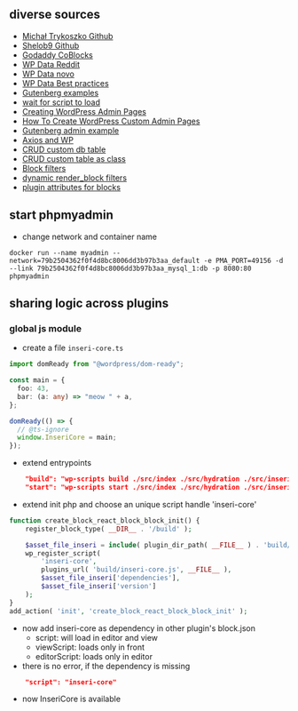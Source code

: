 ## diverse sources

- [Michał Trykoszko Github](https://github.com/trykoszko/gutenberg-block-hydration-example)
- [Shelob9 Github](https://github.com/Shelob9/isoblock)
- [Godaddy CoBlocks](https://github.com/godaddy-wordpress/coblocks)
- [WP Data Reddit](https://wordpress.stackexchange.com/questions/390985/how-do-i-access-site-and-block-editor-state-data-and-use-useselect-or-withs)
- [WP Data novo](https://novo-media.ch/en/programming-coding/gutenberg-plugin-development-wp-data-wordpress-rest-api/)
- [WP Data Best practices](https://jsnajdr.wordpress.com/2021/01/22/some-best-practices-for-using-useselect-from-wordpress-data/)
- [Gutenberg examples](https://github.com/WordPress/gutenberg-examples)
- [wait for script to load](https://stackoverflow.com/questions/7308908/waiting-for-dynamically-loaded-script)
- [Creating WordPress Admin Pages](https://wpmudev.com/blog/creating-wordpress-admin-pages/)
- [How To Create WordPress Custom Admin Pages](https://themes.artbees.net/blog/wordpress-custom-admin-pages/)
- [Gutenberg admin example](https://github.com/WordPress/gutenberg-examples/tree/trunk/non-block-examples/09-code-data-basics-esnext)
- [Axios and WP](https://anchor.host/getting-started-with-axios-and-wordpress/)
- [CRUD custom db table](https://github.com/eduardoarandah/wordpress-crud-example)
- [CRUD custom table as class](https://paulund.co.uk/crud-queries-for-wordpress-custom-tables)
- [Block filters](https://css-tricks.com/a-crash-course-in-wordpress-block-filters/)
- [dynamic render_block filters](https://make.wordpress.org/core/2021/02/18/wordpress-5-7-a-new-dynamic-hook-to-filter-the-content-of-a-single-block/)
- [plugin attributes for blocks](https://github.com/websevendev/attributes-for-blocks)

## start phpmyadmin

- change network and container name

```
docker run --name myadmin --network=79b2504362f0f4d8bc8006dd3b97b3aa_default -e PMA_PORT=49156 -d --link 79b2504362f0f4d8bc8006dd3b97b3aa_mysql_1:db -p 8080:80 phpmyadmin
```

## sharing logic across plugins

### global js module

- create a file `inseri-core.ts`

```ts
import domReady from "@wordpress/dom-ready";

const main = {
  foo: 43,
  bar: (a: any) => "meow " + a,
};

domReady(() => {
  // @ts-ignore
  window.InseriCore = main;
});
```

- extend entrypoints

```json
    "build": "wp-scripts build ./src/index ./src/hydration ./src/inseri-core",
    "start": "wp-scripts start ./src/index ./src/hydration ./src/inseri-core"
```

- extend init php and choose an unique script handle 'inseri-core'

```php
function create_block_react_block_block_init() {
	register_block_type( __DIR__ . '/build' );

	$asset_file_inseri = include( plugin_dir_path( __FILE__ ) . 'build/inseri-core.asset.php');
	wp_register_script(
		'inseri-core',
		plugins_url( 'build/inseri-core.js', __FILE__ ),
		$asset_file_inseri['dependencies'],
		$asset_file_inseri['version']
	);
}
add_action( 'init', 'create_block_react_block_block_init' );
```

- now add inseri-core as dependency in other plugin's block.json
  - script: will load in editor and view
  - viewScript: loads only in front
  - editorScript: loads only in editor
- there is no error, if the dependency is missing

```json
	"script": "inseri-core"
```

- now InseriCore is available
